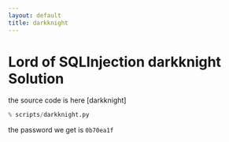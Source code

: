 ```yaml
---
layout: default
title: darkknight
---
```


# Lord of SQLInjection darkknight Solution

the source code is here [darkknight]
```python
% scripts/darkknight.py
```


the password we get is `0b70ea1f`
